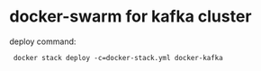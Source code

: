 # docker-swarm for kafka cluster
deploy command:
```
 docker stack deploy -c=docker-stack.yml docker-kafka
```
